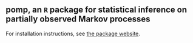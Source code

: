 ## **pomp**, an `R` package for statistical inference on partially observed Markov processes

For installation instructions, see [the package website](http://kingaa.github.io/pomp/).
